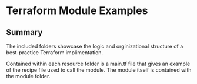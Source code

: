 # Terraform Module Examples

## Summary
The included folders showcase the logic and orginizational structure of a best-practice Terraform implimentation.

Contained within each resource folder is a main.tf file that gives an example of the recipe file used to call the module. 
The module itself is contained with the module folder.